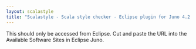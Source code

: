 ```yaml
---
layout: scalastyle
title: "Scalastyle - Scala style checker - Eclipse plugin for Juno 4.2 (dev branch master)"
---
```


This should only be accessed from Eclipse. Cut and paste the URL into the Available Software Sites in Eclipse Juno.
